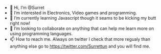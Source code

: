 - 👋 Hi, I’m @Surret
- 👀 I’m interested in Electronics, Video games and programming.
- 🌱 I’m currently learning Javascript though it seams to be kicking my butt right now!
- 💞️ I’m looking to collaborate on anything that can help me learn more on using programming languages.
- 📫 How to reach me. Always on twitter I check that more regualy than anything else go to https://twitter.com/Surrettun and you will find me.

<!---
Surret/Surret is a ✨ special ✨ repository because its `README.md` (this file) appears on your GitHub profile.
You can click the Preview link to take a look at your changes.
--->
